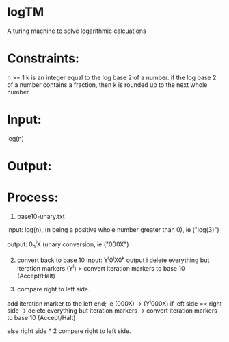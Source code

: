 # logTM
A turing machine to solve logarithmic calcuations

# Constraints:

n >= 1
k is an integer equal to the log base 2 of a number. if the log base 2 of a number contains a fraction, then k is rounded up to the next whole number. 


# Input:
log(n)

# Output:

# Process:

1. base10-unary.txt

input: log(n), (n being a positive whole number greater than 0),  ie ("log(3)")

output: 0<sub>n</sub><sup>i</sup>X   (unary conversion, ie ("000X")


2. convert back to base 10
 input: Y<sup>i</sup>0<sup>j</sup>X0<sup>k</sup>
 output i
 delete everything but iteration markers  (Y<sup>i</sup>) > 
 convert iteration markers to base 10 (Accept/Halt)



3. compare right to left side. 

  add iteration marker to the left end; ie (000X) -> (Y<sup>i</sup>000X)
  if 
  left side =< right side -> delete everything but iteration markers -> convert iteration markers to base 10 (Accept/Halt)
 
  else
  right side * 2
  compare right to left side. 
  
  
  
